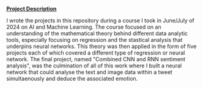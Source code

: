 <b><u>Project Description</u></b>

I wrote the projects in this repository during a course I took in June/July of 2024 on AI and Machine Learning. The course focused on an understanding of the mathematical theory behind different data analytic tools, especially focusing on regression and the stastical analysis that underpins neural networks. This theory was then applied in the form of five projects each of which covered a different type of regression or neural network. The final project, named "Combined CNN and RNN sentiment analysis", was the culmination of all of this work where I built a neural network that could analyse the text and image data within a tweet simultaenously and deduce the associated emotion.
